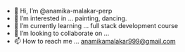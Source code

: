 - 👋 Hi, I’m @anamika-malakar-perp
- 👀 I’m interested in ... painting, dancing.
- 🌱 I’m currently learning ... full stack development course
- 💞️ I’m looking to collaborate on ...
- 📫 How to reach me ... anamikamalakar999@gmail.com

<!---
anamika-malakar-perp/anamika-malakar-perp is a ✨ special ✨ repository because its `README.md` (this file) appears on your GitHub profile.
You can click the Preview link to take a look at your changes.
--->
